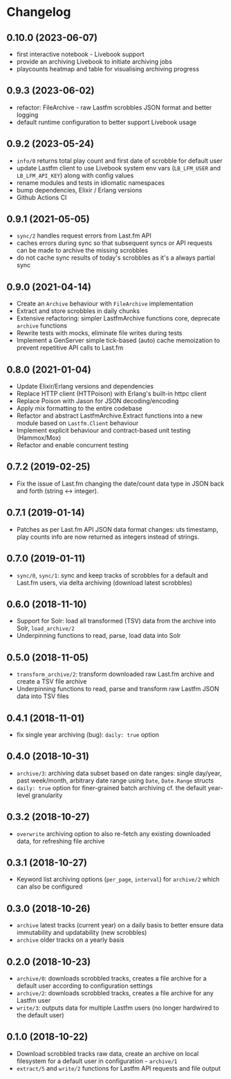 # Changelog
## 0.10.0 (2023-06-07)

* first interactive notebook - Livebook support
* provide an archiving Livebook to initiate archiving jobs
* playcounts heatmap and table for visualising archiving progress

## 0.9.3 (2023-06-02)

* refactor: FileArchive - raw Lastfm scrobbles JSON format and better logging
* default runtime configuration to better support Livebook usage

## 0.9.2 (2023-05-24)

* `info/0` returns total play count and first date of scrobble for default user
* update Lastfm client to use Livebook system env vars (`LB_LFM_USER` and `LB_LFM_API_KEY`) along with config values 
* rename modules and tests in idiomatic namespaces
* bump dependencies, Elixir / Erlang versions
* Github Actions CI

## 0.9.1 (2021-05-05)

* `sync/2` handles request errors from Last.fm API
* caches errors during sync so that subsequent syncs or API requests can be made to archive the missing scrobbles
* do not cache sync results of today's scrobbles as it's a always partial sync

## 0.9.0 (2021-04-14)

* Create an `Archive` behaviour with `FileArchive` implementation
* Extract and store scrobbles in daily chunks
* Extensive refactoring: simpler LastfmArchive functions core, deprecate `archive` functions
* Rewrite tests with mocks, eliminate file writes during tests
* Implement a GenServer simple tick-based (auto) cache memoization to prevent repetitive API calls to Last.fm

## 0.8.0 (2021-01-04)

* Update Elixir/Erlang versions and dependencies
* Replace HTTP client (HTTPoison) with Erlang's built-in httpc client
* Replace Poison with Jason for JSON decoding/encoding
* Apply mix formatting to the entire codebase
* Refactor and abstract LastfmArchive.Extract functions into a new module based on `Lastfm.Client` behaviour
* Implement explicit behaviour and contract-based unit testing (Hammox/Mox)
* Refactor and enable concurrent testing

## 0.7.2 (2019-02-25)

* Fix the issue of Last.fm changing the date/count data type in JSON back and forth (string <-> integer).

## 0.7.1 (2019-01-14)

* Patches as per Last.fm API JSON data format changes: uts timestamp, play counts info are now returned as integers instead of strings.

## 0.7.0 (2019-01-11)

* `sync/0`, `sync/1`: sync and keep tracks of scrobbles for a default and Last.fm users, via delta archiving (download latest scrobbles)

## 0.6.0 (2018-11-10)

* Support for Solr: load all transformed (TSV) data from the archive into Solr, `load_archive/2`
* Underpinning functions to read, parse, load data into Solr

## 0.5.0 (2018-11-05)

* `transform_archive/2`: transform downloaded raw Last.fm archive and create a TSV file archive
*  Underpinning functions to read, parse and transform raw Lastfm JSON data into TSV files

## 0.4.1 (2018-11-01)

* fix single year archiving (bug): `daily: true` option

## 0.4.0 (2018-10-31)

* `archive/3`: archiving data subset based on date ranges: single day/year, past week/month, arbitrary date range using `Date`, `Date.Range` structs
* `daily: true` option for finer-grained batch archiving cf. the default year-level granularity

## 0.3.2 (2018-10-27)

* `overwrite` archiving option to also re-fetch any existing downloaded data, for refreshing file archive

## 0.3.1 (2018-10-27)

* Keyword list archiving options (`per_page`, `interval`) for `archive/2` which can also be configured

## 0.3.0 (2018-10-26)

* `archive` latest tracks (current year) on a daily basis to better ensure data immutability and updatability (new scrobbles)
* `archive` older tracks on a yearly basis

## 0.2.0 (2018-10-23)

* `archive/0`: downloads scrobbled tracks, creates a file archive for a default user according to configuration settings
* `archive/2`: downloads scrobbled tracks, creates a file archive for any Lastfm user
* `write/3`: outputs data for multiple Lastfm users (no longer hardwired to the default user)

## 0.1.0 (2018-10-22)

* Download scrobbled tracks raw data, create an archive on local filesystem for a default user in configuration - `archive/1`
* `extract/5` and `write/2` functions for Lastfm API requests and file output
